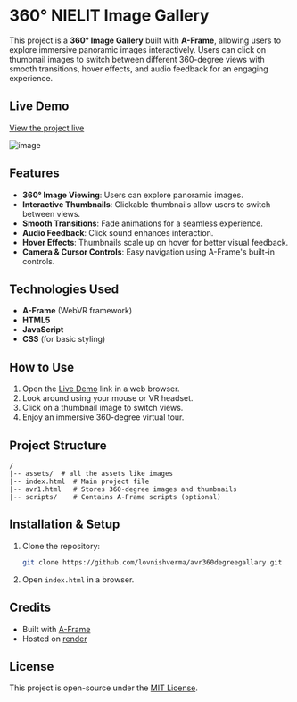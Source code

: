 # 360° NIELIT Image Gallery

This project is a **360° Image Gallery** built with **A-Frame**, allowing users to explore immersive panoramic images interactively. Users can click on thumbnail images to switch between different 360-degree views with smooth transitions, hover effects, and audio feedback for an engaging experience.

## Live Demo

[View the project live](https://avr360degreegallary.onrender.com/)

![image](https://github.com/user-attachments/assets/a7825311-0596-44b0-8b4b-918b62b50ae7)


## Features

- **360° Image Viewing**: Users can explore panoramic images.
- **Interactive Thumbnails**: Clickable thumbnails allow users to switch between views.
- **Smooth Transitions**: Fade animations for a seamless experience.
- **Audio Feedback**: Click sound enhances interaction.
- **Hover Effects**: Thumbnails scale up on hover for better visual feedback.
- **Camera & Cursor Controls**: Easy navigation using A-Frame's built-in controls.

## Technologies Used

- **A-Frame** (WebVR framework)
- **HTML5**
- **JavaScript**
- **CSS** (for basic styling)

## How to Use

1. Open the [Live Demo](https://avr360degreegallary.onrender.com/) link in a web browser.
2. Look around using your mouse or VR headset.
3. Click on a thumbnail image to switch views.
4. Enjoy an immersive 360-degree virtual tour.

## Project Structure

```
/
|-- assets/  # all the assets like images
|-- index.html  # Main project file
|-- avr1.html   # Stores 360-degree images and thumbnails
|-- scripts/    # Contains A-Frame scripts (optional)
```

## Installation & Setup

1. Clone the repository:
   ```sh
   git clone https://github.com/lovnishverma/avr360degreegallary.git
   ```
2. Open `index.html` in a browser.

## Credits

- Built with [A-Frame](https://aframe.io/)
- Hosted on [render](https://render.com/)

## License

This project is open-source under the [MIT License](LICENSE).


